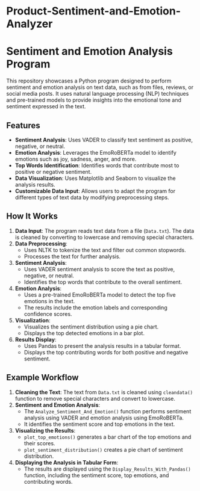# Product-Sentiment-and-Emotion-Analyzer
# Sentiment and Emotion Analysis Program

This repository showcases a Python program designed to perform sentiment and emotion analysis on text data, such as from files, reviews, or social media posts. It uses natural language processing (NLP) techniques and pre-trained models to provide insights into the emotional tone and sentiment expressed in the text.

## Features

- **Sentiment Analysis**: Uses VADER to classify text sentiment as positive, negative, or neutral.
- **Emotion Analysis**: Leverages the EmoRoBERTa model to identify emotions such as joy, sadness, anger, and more.
- **Top Words Identification**: Identifies words that contribute most to positive or negative sentiment.
- **Data Visualization**: Uses Matplotlib and Seaborn to visualize the analysis results.
- **Customizable Data Input**: Allows users to adapt the program for different types of text data by modifying preprocessing steps.

## How It Works

1. **Data Input**: The program reads text data from a file (`Data.txt`). The data is cleaned by converting to lowercase and removing special characters.
2. **Data Preprocessing**:
   - Uses NLTK to tokenize the text and filter out common stopwords.
   - Processes the text for further analysis.
3. **Sentiment Analysis**:
   - Uses VADER sentiment analysis to score the text as positive, negative, or neutral.
   - Identifies the top words that contribute to the overall sentiment.
4. **Emotion Analysis**:
   - Uses a pre-trained EmoRoBERTa model to detect the top five emotions in the text.
   - The results include the emotion labels and corresponding confidence scores.
5. **Visualization**:
   - Visualizes the sentiment distribution using a pie chart.
   - Displays the top detected emotions in a bar plot.
6. **Results Display**:
   - Uses Pandas to present the analysis results in a tabular format.
   - Displays the top contributing words for both positive and negative sentiment.

## Example Workflow

1. **Cleaning the Text**: The text from `Data.txt` is cleaned using `cleandata()` function to remove special characters and convert to lowercase.
2. **Sentiment and Emotion Analysis**:
   - The `Analyze_Sentiment_And_Emotion()` function performs sentiment analysis using VADER and emotion analysis using EmoRoBERTa.
   - It identifies the sentiment score and top emotions in the text.
3. **Visualizing the Results**:
   - `plot_top_emotions()` generates a bar chart of the top emotions and their scores.
   - `plot_sentiment_distribution()` creates a pie chart of sentiment distribution.
4. **Displaying the Analysis in Tabular Form**:
   - The results are displayed using the `Display_Results_With_Pandas()` function, including the sentiment score, top emotions, and contributing words.
